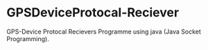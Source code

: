 # GPSDeviceProtocal-Reciever
GPS-Device Protocal Recievers Programme using java (Java Socket Programming).
